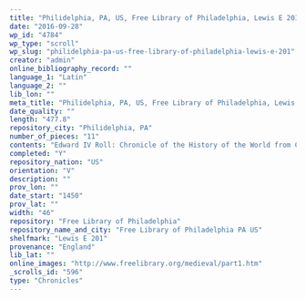 ```yaml
---
title: "Philidelphia, PA, US, Free Library of Philadelphia, Lewis E 201"
date: "2016-09-28"
wp_id: "4784"
wp_type: "scroll"
wp_slug: "philidelphia-pa-us-free-library-of-philadelphia-lewis-e-201"
creator: "admin"
online_bibliography_record: ""
language_1: "Latin"
language_2: ""
lib_lon: ""
meta_title: "Philidelphia, PA, US, Free Library of Philadelphia, Lewis E 201"
date_quality: ""
length: "477.8"
repository_city: "Philidelphia, PA"
number_of_pieces: "11"
contents: "Edward IV Roll: Chronicle of the History of the World from Creation to Woden, with a Genealogy of Edward IV."
completed: "Y"
repository_nation: "US"
orientation: "V"
description: ""
prov_lon: ""
date_start: "1450"
prov_lat: ""
width: "46"
repository: "Free Library of Philadelphia"
repository_name_and_city: "Free Library of Philadelphia PA US"
shelfmark: "Lewis E 201"
provenance: "England"
lib_lat: ""
online_images: "http://www.freelibrary.org/medieval/part1.htm"
_scrolls_id: "596"
type: "Chronicles"
---
```



